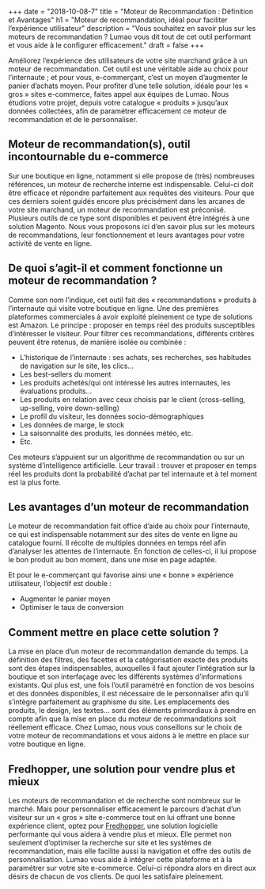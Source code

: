 +++
date = "2018-10-08-7"
title = "Moteur de Recommandation : Définition et Avantages"
h1 = "Moteur de recommandation, idéal pour faciliter l’expérience utilisateur"
description = "Vous souhaitez en savoir plus sur les moteurs de recommandation ? Lumao vous dit tout de cet outil performant et vous aide à le configurer efficacement."
draft = false
+++

Améliorez l’expérience des utilisateurs de votre site marchand grâce à un moteur de recommandation. Cet outil est une véritable aide au choix pour l’internaute ; et pour vous, e-commerçant, c’est un moyen d’augmenter le panier d’achats moyen. Pour profiter d’une telle solution, idéale pour les « gros » sites e-commerce, faites appel aux équipes de Lumao. Nous étudions votre projet, depuis votre catalogue « produits » jusqu’aux données collectées, afin de paramétrer efficacement ce moteur de recommandation et de le personnaliser.
 
## Moteur de recommandation(s), outil incontournable du e-commerce

Sur une boutique en ligne, notamment si elle propose de (très) nombreuses références, un moteur de recherche interne est indispensable. Celui-ci doit être efficace et répondre parfaitement aux requêtes des visiteurs. Pour que ces derniers soient guidés encore plus précisément dans les arcanes de votre site marchand, un moteur de recommandation est préconisé. Plusieurs outils de ce type sont disponibles et peuvent être intégrés à une solution Magento. Nous vous proposons ici d’en savoir plus sur les moteurs de recommandations, leur fonctionnement et leurs avantages pour votre activité de vente en ligne.

## De quoi s’agit-il et comment fonctionne un moteur de recommandation ?

Comme son nom l’indique, cet outil fait des « recommandations » produits à l’internaute qui visite votre boutique en ligne. Une des premières plateformes commerciales à avoir exploité pleinement ce type de solutions est Amazon. Le principe : proposer en temps réel des produits susceptibles d’intéresser le visiteur. Pour filtrer ces recommandations, différents critères peuvent être retenus, de manière isolée ou combinée :

-	L’historique de l’internaute : ses achats, ses recherches, ses habitudes de navigation sur le site, les clics…
-	Les best-sellers du moment
-	Les produits achetés/qui ont intéressé les autres internautes, les évaluations produits…
-	Les produits en relation avec ceux choisis par le client (cross-selling, up-selling, voire down-selling)
-	Le profil du visiteur, les données socio-démographiques
-	Les données de marge, le stock
-	La saisonnalité des produits, les données météo, etc.
-	Etc.

Ces moteurs s’appuient sur un algorithme de recommandation ou sur un système d’intelligence artificielle. Leur travail : trouver et proposer en temps réel les produits dont la probabilité d’achat par tel internaute et à tel moment est la plus forte.

## Les avantages d’un moteur de recommandation

Le moteur de recommandation fait office d’aide au choix pour l’internaute, ce qui est indispensable notamment sur des sites de vente en ligne au catalogue fourni. Il récolte de multiples données en temps réel afin d’analyser les attentes de l’internaute. En fonction de celles-ci, il lui propose le bon produit au bon moment, dans une mise en page adaptée.

Et pour le e-commerçant qui favorise ainsi une « bonne » expérience utilisateur, l’objectif est double : 

-	Augmenter le panier moyen 
-	Optimiser le taux de conversion

## Comment mettre en place cette solution ?

La mise en place d’un moteur de recommandation demande du temps. La définition des filtres, des facettes et la catégorisation exacte des produits sont des étapes indispensables, auxquelles il faut ajouter l’intégration sur la boutique et son interfaçage avec les différents systèmes d’informations existants. Qui plus est, une fois l’outil paramétré en fonction de vos besoins et des données disponibles, il est nécessaire de le personnaliser afin qu’il s’intègre parfaitement au graphisme du site. Les emplacements des produits, le design, les textes… sont des éléments primordiaux à prendre en compte afin que la mise en place du moteur de recommandations soit réellement efficace. Chez Lumao, nous vous conseillons sur le choix de votre moteur de recommandations et vous aidons à le mettre en place sur votre boutique en ligne.

## Fredhopper, une solution pour vendre plus et mieux

Les moteurs de recommandation et de recherche sont nombreux sur le marché. Mais pour personnaliser efficacement le parcours d’achat d’un visiteur sur un « gros » site e-commerce tout en lui offrant une bonne expérience client, optez pour [Fredhopper](/ecommerce/cms/magento/recommandation/fredhopper), une solution logicielle performante qui vous aidera à vendre plus et mieux. Elle permet non seulement d’optimiser la recherche sur site et les systèmes de recommandation, mais elle facilite aussi la navigation et offre des outils de personnalisation. Lumao vous aide à intégrer cette plateforme et à la paramétrer sur votre site e-commerce. Celui-ci répondra alors en direct aux désirs de chacun de vos clients. De quoi les satisfaire pleinement.
